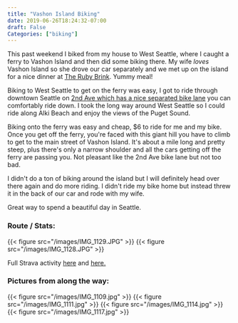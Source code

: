 ```yaml
---
title: "Vashon Island Biking"
date: 2019-06-26T18:24:32-07:00
draft: False
Categories: ["biking"]
---
```


This past weekend I biked from my house to West Seattle, where I caught a ferry to Vashon Island and then did some biking there. My wife *loves* Vashon Island so she drove our car separately and we met up on the island for a nice dinner at [The Ruby Brink](https://www.yelp.com/biz/the-ruby-brink-vashon). Yummy meal!

Biking to West Seattle to get on the ferry was easy, I got to ride through downtown Seattle on [2nd Ave which has a nice separated bike lane](http://www.seattle.gov/transportation/projects-and-programs/programs/bike-program/protected-bike-lanes/2nd-ave-mobility-improvements) you can comfortably ride down. I took the long way around West Seattle so I could ride along Alki Beach and enjoy the views of the Puget Sound.

Biking onto the ferry was easy and cheap, $6 to ride for me and my bike. Once you get off the ferry, you're faced with this giant hill you have to climb to get to the main street of Vashon Island. It's about a mile long and pretty steep, plus there's only a narrow shoulder and all the cars getting off the ferry are passing you. Not pleasant like the 2nd Ave bike lane but not too bad.

I didn't do a ton of biking around the island but I will definitely head over there again and do more riding. I didn't ride my bike home but instead threw it in the back of our car and rode with my wife.

Great way to spend a beautiful day in Seattle.

### Route / Stats:

{{< figure src="/images/IMG_1129.JPG" >}}
{{< figure src="/images/IMG_1128.JPG" >}}

Full Strava activity [here](https://www.strava.com/activities/2472295942) and [here.](https://www.strava.com/activities/2472364063)

### Pictures from along the way:

{{< figure src="/images/IMG_1109.jpg" >}}
{{< figure src="/images/IMG_1111.jpg" >}}
{{< figure src="/images/IMG_1114.jpg" >}}
{{< figure src="/images/IMG_1117.jpg" >}}
